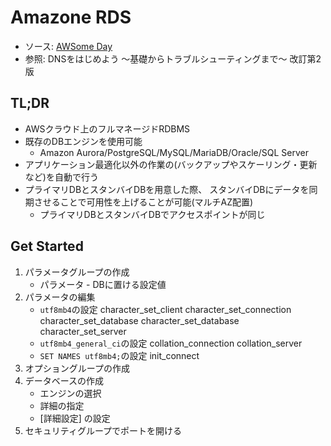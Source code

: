 # Amazone RDS
- ソース: [AWSome Day](https://aws.amazon.com/jp/about-aws/events/awsomeday/)
- 参照: DNSをはじめよう ～基礎からトラブルシューティングまで～ 改訂第2版

## TL;DR
- AWSクラウド上のフルマネージドRDBMS
- 既存のDBエンジンを使用可能
  - Amazon Aurora/PostgreSQL/MySQL/MariaDB/Oracle/SQL Server
- アプリケーション最適化以外の作業の(バックアップやスケーリング・更新など)を自動で行う
- プライマリDBとスタンバイDBを用意した際、
  スタンバイDBにデータを同期させることで可用性を上げることが可能(マルチAZ配置)
  - プライマリDBとスタンバイDBでアクセスポイントが同じ

## Get Started
1. パラメータグループの作成
    - パラメータ - DBに置ける設定値
2. パラメータの編集
    - `utf8mb4`の設定
      character_set_client
      character_set_connection
      character_set_database
      character_set_database
      character_set_server
    - `utf8mb4_general_ci`の設定
      collation_connection
      collation_server
    - `SET NAMES utf8mb4;`の設定
      init_connect
3. オプショングループの作成
4. データベースの作成
    - エンジンの選択
    - 詳細の指定
    - [詳細設定] の設定
5. セキュリティグループでポートを開ける
